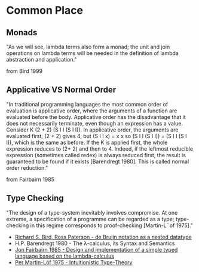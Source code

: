 # Common Place

## Monads

"As we will see, lambda terms also form a monad; the unit and join operations on
lambda terms will be needed in the definition of lambda abstraction and application."

from Bird 1999

## Applicative VS Normal Order

"In traditional programming languages the most common order of evaluation is applicative order, where the arguments of a function are evaluated before the body. Applicative
order has the disadvantage that it does not necessarily terminate, even though an expression has a value. Consider K (2 + 2) (S I I (S I I)). In applicative order, the arguments
are evaluated first; (2 + 2) gives 4, but (S I I x) = x x so (S I I (S I I)) = (S I I (S I I)),
which is the same as before. If the K is applied first, the whole expression reduces to
(2+ 2) and then to 4. Indeed, if the leftmost reducible expression (sometimes called redex)
is always reduced first, the result is guaranteed to be found if it exists [Barendregt 1980].
This is called normal order reduction."

from Fairbairn 1985

## Type Checking

"The design of a type-system inevitably involves compromise. At one extreme, a specification of a programme can be regarded as a type; type-checking in this regime corresponds
to proof-checking [Martin-L¨of 1975]."

- [Richard S. Bird, Ross Paterson - de Bruijn notation as a nested datatype](https://www.staff.city.ac.uk/~ross/papers/debruijn.html)
- H.P. Barendregt 1980 - The λ-calculus, its Syntax and Semantics
- [Jon Fairbairn 1985 - Design and implementation of a simple typed language based on the lambda-calculus](https://www.cl.cam.ac.uk/techreports/UCAM-CL-TR-75.pdf)
- [Per Martin-Löf 1975 - Intuitionistic Type-Theory](https://archive-pml.github.io/martin-lof/pdfs/Bibliopolis-Book-retypeset-1984.pdf)

